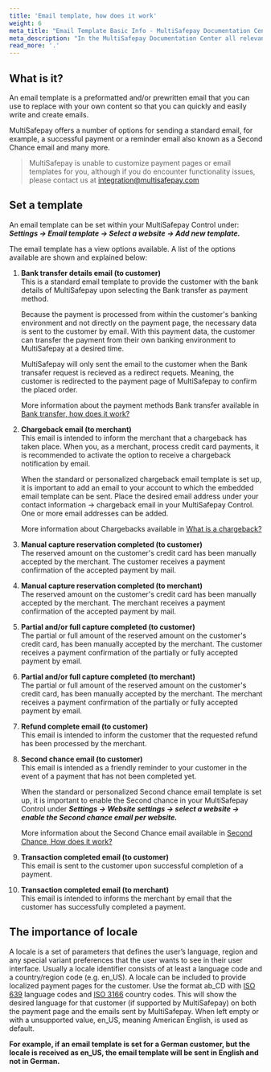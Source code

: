 ```yaml
---
title: 'Email template, how does it work'
weight: 6
meta_title: "Email Template Basic Info - MultiSafepay Documentation Center"
meta_description: "In the MultiSafepay Documentation Center all relevant information regarding our Plugins and API. As well as Support pages for Payment Method, Tools and General Questions. You can also find the contact details of our Support Team and Integration Team."
read_more: '.'
---
```


## What is it? 
An email template is a preformatted and/or prewritten email that you can use to replace with your own content so that you can quickly and easily write and create emails.

MultiSafepay offers a number of options for sending a standard email, for example, a successful payment or a reminder email also known as a Second Chance email and many more. 

> MultiSafepay is unable to customize payment pages or email templates for you, although if you do encounter functionality issues, please contact us at <integration@multisafepay.com>

## Set a template
An email template can be set within your MultiSafepay Control under: _**Settings -> Email template -> Select a website -> Add new template.**_ 

The email template has a view options available. A list of the options available are shown and explained below:

1. **Bank transfer details email (to customer)**\
This is a standard email template to provide the customer with the bank details of MultiSafepay upon selecting the Bank transfer as payment method. 

    Because the payment is processed from within the customer's banking environment and not directly on the payment page, the necessary data is sent to the customer by email. With this payment data, the customer can transfer the payment from their own banking environment to MultiSafepay at a desired time.

    MultiSafepay will only sent the email to the customer when the Bank transafer request is recieved as a redirect requets. Meaning, the customer is redirected to the payment page of MultiSafepay to confirm the placed order. 

    More information about the payment methods Bank transfer available in [Bank transfer, how does it work?](/payment-methods/bank-transfer/#how-it-works)

2. **Chargeback email (to merchant)**\
This email is intended to inform the merchant that a chargeback has taken place. When you, as a merchant, process credit card payments, it is recommended to activate the option to receive a chargeback notification by email.

     When the standard or personalized chargeback email template is set up, it is important to add an email to your account to which the embedded email template can be sent. Place the desired email address under your contact information -> chargeback email in your MultiSafepay Control. One or more email addresses can be added. 

     More information about Chargebacks available in [What is a chargeback?](/payment-methods/creditcards/chargebacks/what-is-a-chargeback/)

3. **Manual capture reservation completed (to customer)**\
The reserved amount on the customer's credit card has been manually accepted by the merchant. The customer receives a payment confirmation of the accepted payment by mail. 


4. **Manual capture reservation completed (to merchant)**\
The reserved amount on the customer's credit card has been manually accepted by the merchant. The merchant receives a payment confirmation of the accepted payment by mail. 


5. **Partial and/or full capture completed (to customer)**\
The partial or full amount of the reserved amount on the customer's credit card, has been manually accepted by the merchant. The customer receives a payment confirmation of the partially or fully accepted payment by email.


6. **Partial and/or full capture completed (to merchant)**\
The partial or full amount of the reserved amount on the customer's credit card, has been manually accepted by the merchant. The merchant receives a payment confirmation of the partially or fully accepted payment by email.


7. **Refund complete email (to customer)**\
This email is intended to inform the customer that the requested refund has been processed by the merchant. 


8. **Second chance email (to customer)**\
This email is intended as a friendly reminder to your customer in the event of a payment that has not been completed yet. 

    When the standard or personalized Second chance email template is set up, it is important to enable the Second chance in your MultiSafepay Control under **_Settings -> Website settings -> select a website -> enable the Second chance email per website._**

    More information about the Second Chance email available in [Second Chance, How does it work?](/tools/second-chance/how-does-it-work/)

9. **Transaction completed email (to customer)**\
This email is sent to the customer upon successful completion of a payment. 


10. **Transaction completed email (to merchant)**\
This email is intended to informs the merchant by email that the customer has successfully completed a payment.


## The importance of locale
A locale is a set of parameters that defines the user’s language, region and any special variant preferences that the user wants to see in their user interface. Usually a locale identifier consists of at least a language code and a country/region code (e.g. en_US). A locale can be included to provide localized payment pages for the customer. Use the format ab_CD with [ISO 639](https://www.iso.org/iso-639-language-codes.html) language codes and [ISO 3166](https://www.iso.org/iso-3166-country-codes.html) country codes. This will show the desired language for that customer (if supported by MultiSafepay) on both the payment page and the emails sent by MultiSafepay. When left empty or with a unsupported value, en_US, meaning American English, is used as default.

**For example, if an email template is set for a German customer, but the locale is received as en_US, the email template will be sent in English and not in German.**







